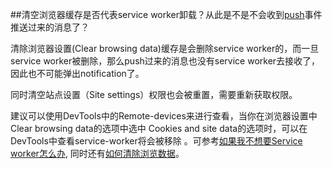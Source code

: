 ##清空浏览器缓存是否代表service worker卸载？从此是不是不会收到[push](https://developers.google.com/web/ilt/pwa/introduction-to-push-notifications#push_api)事件推送过来的消息了？

清除浏览器设置(Clear browsing data)缓存是会删除service worker的，而一旦service worker被删除，那么push过来的消息也没有service worker去接收了，因此也不可能弹出notification了。

同时清空站点设置（Site settings）权限也会被重置，需要重新获取权限。

建议可以使用DevTools中的Remote-devices来进行查看，当你在浏览器设置中Clear browsing data的选项中选中 Cookies and site data的选项时，可以在DevTools中查看service-worker将会被移除 。可参考[如果我不想要Service worker怎么办](https://dev.chromium.org/Home/chromium-security/security-faq/service-worker-security-faq#TOC-What-if-I-don-t-want-any-SWs-), 同时还有[如何清除浏览数据](https://support.google.com/chrome/answer/2392709?hl=en&co=GENIE.Platform%3DDesktop&oco=1)。